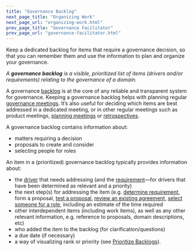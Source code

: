 ```yaml
---
title: "Governance Backlog"
next_page_title: "Organizing Work"
next_page_url: "organizing-work.html"
prev_page_title: "Governance Facilitator"
prev_page_url: "governance-facilitator.html"
---
```



<div class="card summary"><div class="card-body">Keep a dedicated backlog for items that require a governance decision, so that you can remember them and use the information to plan and organize your governance.
</div></div>

_A **governance backlog** is a visible, prioritized list of items (drivers and/or requirements) relating to the governance of a domain._

A governance <a href="glossary.html#entry-backlog" class="glossary-tooltip" data-toggle="tooltip" title="Backlog: A list of (often prioritized) uncompleted work items (typically a deliverable, requirement or a driver) that need to be addressed.">backlog</a> is at the core of any reliable and transparent system for governance. Keeping a governance backlog helps with planning regular [governance meetings](governance-meeting.html). It’s also useful for deciding which items are best addressed in a dedicated meeting, or in other regular meetings such as product meetings, [planning meetings](planning-and-review-meetings.html) or [retrospectives](retrospective.html).

A governance backlog contains information about:

-   matters requiring a decision
-   proposals to create and consider
-   selecting people for roles

An item in a (prioritized) governance backlog typically provides information about: 

- the <a href="glossary.html#entry-organizational-driver" class="glossary-tooltip" data-toggle="tooltip" title="Organizational Driver: Any situation where the organization&#x27;s members have a motive to respond because they anticipate that doing so would be beneficial for the organization (by helping to generate value, eliminate waste or avoid undesirable risks or consequences).">driver</a> that needs addressing (and the <a href="glossary.html#entry-requirement" class="glossary-tooltip" data-toggle="tooltip" title="Requirement: A need or desire considered necessary to fulfill to respond to an organizational driver, adequately or as a suitable incremental next step.">requirement</a>—for drivers that have been determined as relevant and a priority)
- the next step(s) for addressing the item (e.g. [determine requirement](determine-requirements.html), form a proposal, [test a proposal](consent-decision-making.html), [review an existing agreement](evaluate-and-evolve-agreements.html), [select someone for a role](role-selection.html), including an estimate of the time required
- other interdependent items (including work items), as well as any other relevant information, e.g. reference to proposals, domain descriptions, etc)
- who added the item to the backlog (for clarification/questions)
- a due date (if necessary)
- a way of visualizing rank or priority (see [Prioritize Backlogs](prioritize-backlogs.html)).

